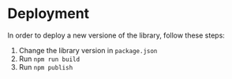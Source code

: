 # Deployment

In order to deploy a new versione of the library, follow these steps:

1. Change the library version in `package.json`
2. Run `npm run build`
3. Run `npm publish`